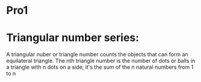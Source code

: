 # Pro1
<h1>Triangular number series:</h1>
A triangular nuber or triangle number counts the objects that can form an equilateral triangle. The nth triangle number is the number of dots or balls in a triangle with n dots on a side; it's the sum of the n natural numbers from 1 to n
